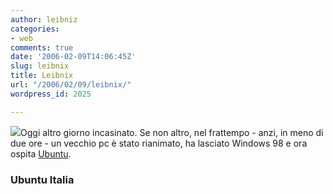```yaml
---
author: leibniz
categories:
- web
comments: true
date: '2006-02-09T14:06:45Z'
slug: leibnix
title: Leibnix
url: "/2006/02/09/leibnix/"
wordpress_id: 2025

---
```

![](http://www.galileocomputing.de/download/buch/769/cover.gif)Oggi altro giorno incasinato. Se non altro, nel frattempo - anzi, in meno di due ore - un vecchio pc è stato rianimato, ha lasciato Windows 98 e ora ospita [Ubuntu](http://www.ubuntuitalia.org/).


### Ubuntu Italia
